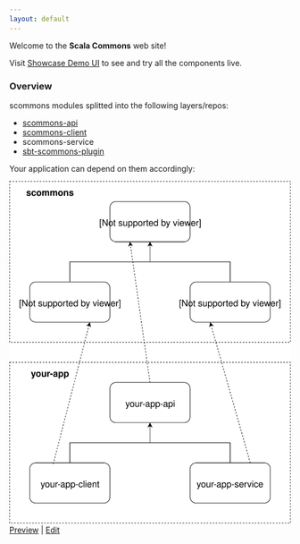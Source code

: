 ```yaml
---
layout: default
---
```


Welcome to the **Scala Commons** web site!

Visit [Showcase Demo UI](https://scommons.org/scommons-showcase/) to see and try all the components live.

### Overview

scommons modules splitted into the following layers/repos:

- [scommons-api](https://scommons.org/scommons-api)
- [scommons-client](https://scommons.org/scommons-client)
- scommons-service
- [sbt-scommons-plugin](https://scommons.org/sbt-scommons-plugin)

Your application can depend on them accordingly:

![Overview](drawio/overview.svg)
[Preview](https://www.draw.io/?chrome=0&lightbox=1&url=https%3A%2F%2Fraw.githubusercontent.com%2Fscommons%2Fscommons.github.io%2Fmaster%2Fdrawio%2Foverview.svg%3Ft%3D0) | [Edit](https://www.draw.io/?title=overview.svg&url=https%3A%2F%2Fraw.githubusercontent.com%2Fscommons%2Fscommons.github.io%2Fmaster%2Fdrawio%2Foverview.svg%3Ft%3D0)


